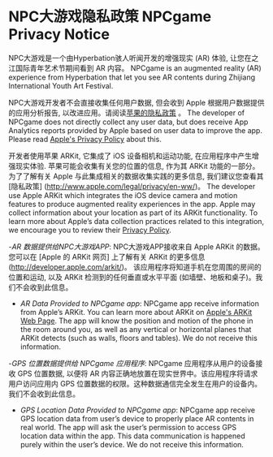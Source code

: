 # NPC大游戏隐私政策 NPCgame Privacy Notice

NPC大游戏是一个由Hyperbation骇人听闻开发的增强现实 (AR) 体验, 让您在之江国际青年艺术节期间看到 AR 内容。
NPCgame is an augmented reality (AR) experience from Hyperbation that let you see AR contents during Zhijiang International Youth Art Festival. 

NPC大游戏开发者不会直接收集任何用户数据, 但会收到 Apple 根据用户数据提供的应用分析报告, 以改进应用。请阅读[苹果的隐私政策](https://www.apple.com/legal/privacy/en-ww/) 。
The developer of NPCgame does not directly collect any user data, but does receive App Analytics reports provided by Apple based on user data to improve the app. Please read [Apple's Privacy Policy](https://www.apple.com/legal/privacy/en-ww/) about this. 

开发者使用苹果 ARKit, 它集成了 iOS 设备相机和运动功能, 在应用程序中产生增强现实体验. 苹果可能会收集有关您的位置的信息, 作为其 ARKit 功能的一部分。为了了解有关 Apple 与此集成相关的数据收集实践的更多信息, 我们建议您查看其 [隐私政策] (http://www.apple.com/legal/privacy/en-ww/)。
The developer use Apple ARKit which integrates the iOS device camera and motion features to produce augmented reality experiences in the app. Apple may collect information about your location as part of its ARKit functionality. To learn more about Apple’s data collection practices related to this integration, we encourage you to review their [Privacy Policy](https://www.apple.com/legal/privacy/en-ww/). 

-*AR 数据提供给NPC大游戏APP*: NPC大游戏APP接收来自 Apple ARKit 的数据。您可以在 [Apple 的 ARKit 网页] 上了解有关 ARKit 的更多信息 (http://developer.apple.com/arkit/)。 该应用程序将知道手机在您周围的房间的位置和运动, 以及 ARKit 检测到的任何垂直或水平平面 (如墙壁、地板和桌子)。我们不会收到此信息。

- *AR Data Provided to NPCgame app*: NPCgame app receive information from Apple’s ARKit. You can learn more about ARKit on [Apple's ARKit Web Page](https://developer.apple.com/arkit/).  The app will know the position and motion of the phone in the room around you, as well as any vertical or horizontal planes that ARKit detects (such as walls, floors and tables). We do not receive this information.

-*GPS 位置数据提供给 NPCgame 应用程序*: NPCgame 应用程序从用户的设备接收 GPS 位置数据, 以便将 AR 内容正确地放置在现实世界中。该应用程序将请求用户访问应用内 GPS 位置数据的权限。这种数据通信完全发生在用户的设备内。我们不会收到此信息。
- *GPS Location Data Provided to NPCgame app*: NPCgame app receive GPS location data from user’s device to properly place AR contents in real world. The app will ask the user’s permission to access GPS location data within the app. This data communication is happened purely within the user’s device. We do not receive this information.
